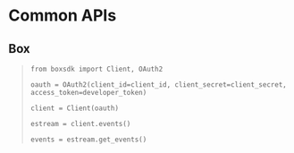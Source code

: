 # Common APIs

## Box

> `from boxsdk import Client, OAuth2`
>
> `oauth = OAuth2(client_id=client_id, client_secret=client_secret, access_token=developer_token)`
>
> `client = Client(oauth)`
>
> `estream = client.events()`
>
> `events = estream.get_events()`



